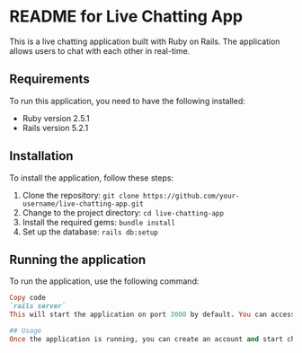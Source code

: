 # README for Live Chatting App
This is a live chatting application built with Ruby on Rails. The application allows users to chat with each other in real-time.

## Requirements
To run this application, you need to have the following installed:

* Ruby version 2.5.1
* Rails version 5.2.1

## Installation
To install the application, follow these steps:

1. Clone the repository: `git clone https://github.com/your-username/live-chatting-app.git`
2. Change to the project directory: `cd live-chatting-app`
3. Install the required gems: `bundle install`
4. Set up the database: `rails db:setup`

## Running the application
To run the application, use the following command:

```ruby
Copy code
`rails server`
This will start the application on port 3000 by default. You can access the application by navigating to `http://localhost:3000` in your web browser.

## Usage
Once the application is running, you can create an account and start chatting with other users. The application supports real-time messaging, so messages will appear instantly as they are sent.
